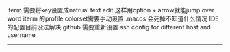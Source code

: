 iterm 需要将key设置成natrual text edit 这样用option + arrow就能jump over word
iterm 的profile colorset需要手动设置
.macos 会死掉不知道什么情况
IDE 的配置目前没法解决
github 需要重新设置
ssh config for different host and username


---------------
